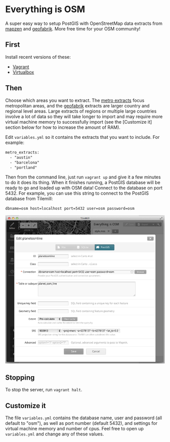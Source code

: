 Everything is OSM
=================

A super easy way to setup PostGIS with OpenStreetMap data extracts from
[mapzen](https://mapzen.com/metro-extracts/) and
[geofabrik](http://download.geofabrik.de/). More free time for your OSM
community!


First
-----

Install recent versions of these:

- [Vagrant](http://vagrantup.com/)
- [Virtualbox](https://www.virtualbox.org/)



Then
----

Choose which areas you want to extract. The [metro
extracts](https://mapzen.com/metro-extracts/) focus metropolitan areas, and the
[geofabrik](http://download.geofabrik.de/) extracts are larger country and
regional level areas. Large extracts of regions or multiple large countries
involve a lot of data so they will take longer to import and may require
more virtual machine memory to successfully import (see the [Customize it]
section below for how to increase the amount of RAM).


Edit `variables.yml` so it contains the extracts that you want to include. For
example:

    metro_extracts:
      - "austin"
      - "barcelona"
      - "portland"



Then from the command line, just run `vagrant up` and give it a few minutes to
do it does its thing. When it finishes running, a PostGIS database will be ready
to go and loaded up with OSM data! Connect to the database on port 5432. For
example, you can use this string to connect to the PostGIS database from
Tilemill:

    dbname=osm host=localhost port=5432 user=osm password=osm


![Tilemill Screenshot](tilemill-screenshot.png)



Stopping
--------

To stop the server, run `vagrant halt`.



Customize it
------------

The file `variables.yml` contains the database name, user and password (all
default to "osm"), as well as port number (default 5432), and settings for
virtual machine memory and number of cpus. Feel free to open up `variables.yml`
and change any of these values.
